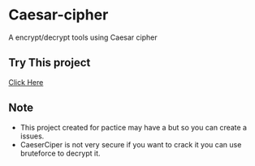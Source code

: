 # Caesar-cipher
A encrypt/decrypt tools using Caesar cipher

## Try This project
[Click Here](https://ihavenozpu.github.io/caesar-cipher/)

## Note
- This project created for pactice may have a but so you can create a issues.
- CaeserCiper is not very secure if you want to crack it you can use bruteforce to decrypt it.